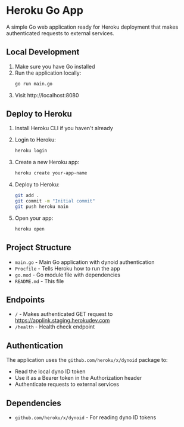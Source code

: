 # Heroku Go App

A simple Go web application ready for Heroku deployment that makes authenticated requests to external services.

## Local Development

1. Make sure you have Go installed
2. Run the application locally:
   ```bash
   go run main.go
   ```
3. Visit http://localhost:8080

## Deploy to Heroku

1. Install Heroku CLI if you haven't already
2. Login to Heroku:
   ```bash
   heroku login
   ```

3. Create a new Heroku app:
   ```bash
   heroku create your-app-name
   ```

4. Deploy to Heroku:
   ```bash
   git add .
   git commit -m "Initial commit"
   git push heroku main
   ```

5. Open your app:
   ```bash
   heroku open
   ```

## Project Structure

- `main.go` - Main Go application with dynoid authentication
- `Procfile` - Tells Heroku how to run the app
- `go.mod` - Go module file with dependencies
- `README.md` - This file

## Endpoints

- `/` - Makes authenticated GET request to https://applink.staging.herokudev.com
- `/health` - Health check endpoint

## Authentication

The application uses the `github.com/heroku/x/dynoid` package to:
- Read the local dyno ID token
- Use it as a Bearer token in the Authorization header
- Authenticate requests to external services

## Dependencies

- `github.com/heroku/x/dynoid` - For reading dyno ID tokens 